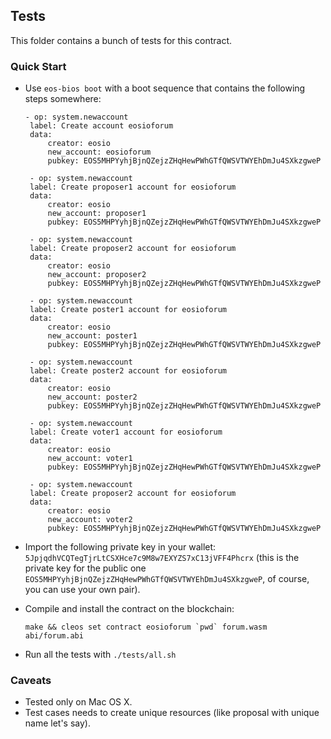 ## Tests

This folder contains a bunch of tests for this contract. 

### Quick Start

 * Use `eos-bios boot` with a boot sequence that contains the following steps somewhere:

   ```
   - op: system.newaccount
    label: Create account eosioforum
    data:
        creator: eosio
        new_account: eosioforum
        pubkey: EOS5MHPYyhjBjnQZejzZHqHewPWhGTfQWSVTWYEhDmJu4SXkzgweP

    - op: system.newaccount
    label: Create proposer1 account for eosioforum
    data:
        creator: eosio
        new_account: proposer1
        pubkey: EOS5MHPYyhjBjnQZejzZHqHewPWhGTfQWSVTWYEhDmJu4SXkzgweP

    - op: system.newaccount
    label: Create proposer2 account for eosioforum
    data:
        creator: eosio
        new_account: proposer2
        pubkey: EOS5MHPYyhjBjnQZejzZHqHewPWhGTfQWSVTWYEhDmJu4SXkzgweP

    - op: system.newaccount
    label: Create poster1 account for eosioforum
    data:
        creator: eosio
        new_account: poster1
        pubkey: EOS5MHPYyhjBjnQZejzZHqHewPWhGTfQWSVTWYEhDmJu4SXkzgweP

    - op: system.newaccount
    label: Create poster2 account for eosioforum
    data:
        creator: eosio
        new_account: poster2
        pubkey: EOS5MHPYyhjBjnQZejzZHqHewPWhGTfQWSVTWYEhDmJu4SXkzgweP

    - op: system.newaccount
    label: Create voter1 account for eosioforum
    data:
        creator: eosio
        new_account: voter1
        pubkey: EOS5MHPYyhjBjnQZejzZHqHewPWhGTfQWSVTWYEhDmJu4SXkzgweP

    - op: system.newaccount
    label: Create proposer2 account for eosioforum
    data:
        creator: eosio
        new_account: voter2
        pubkey: EOS5MHPYyhjBjnQZejzZHqHewPWhGTfQWSVTWYEhDmJu4SXkzgweP
    ```

 * Import the following private key in your wallet: `5JpjqdhVCQTegTjrLtCSXHce7c9M8w7EXYZS7xC13jVFF4Phcrx` (this is the private key for the public one `EOS5MHPYyhjBjnQZejzZHqHewPWhGTfQWSVTWYEhDmJu4SXkzgweP`, of course, you can use your own pair).

 * Compile and install the contract on the blockchain:

   ```
   make && cleos set contract eosioforum `pwd` forum.wasm abi/forum.abi
   ```

 * Run all the tests with `./tests/all.sh`

### Caveats

 * Tested only on Mac OS X.
 * Test cases needs to create unique resources (like proposal with unique name let's say).
